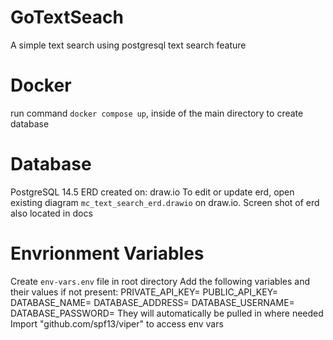 # GoTextSeach
A simple text search using postgresql text search feature

# Docker
run command `docker compose up`, inside of the main directory to create database

# Database
PostgreSQL 14.5 
ERD created on: draw.io
To edit or update erd, open existing diagram `mc_text_search_erd.drawio` on draw.io.
Screen shot of erd also located in docs

# Envrionment Variables
Create `env-vars.env` file in root directory
Add the following variables and their values if not present:
    PRIVATE_API_KEY=
    PUBLIC_API_KEY=
    DATABASE_NAME=
    DATABASE_ADDRESS=
    DATABASE_USERNAME=
    DATABASE_PASSWORD=
They will automatically be pulled in where needed
Import "github.com/spf13/viper" to access env vars